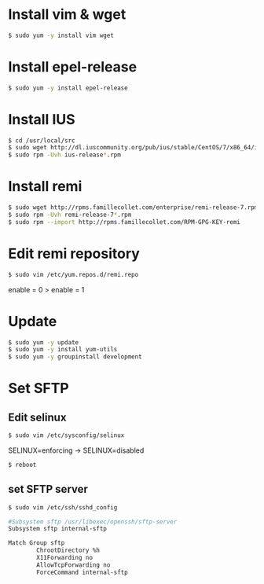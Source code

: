 # Install vim & wget
```sh
$ sudo yum -y install vim wget
```

# Install epel-release
```sh
$ sudo yum -y install epel-release
```

# Install IUS
```sh
$ cd /usr/local/src
$ sudo wget http://dl.iuscommunity.org/pub/ius/stable/CentOS/7/x86_64/ius-release-1.0-13.ius.centos7.noarch.rpm
$ sudo rpm -Uvh ius-release*.rpm
```

# Install remi
```sh
$ sudo wget http://rpms.famillecollet.com/enterprise/remi-release-7.rpm
$ sudo rpm -Uvh remi-release-7*.rpm
$ sudo rpm --import http://rpms.famillecollet.com/RPM-GPG-KEY-remi
```

# Edit remi repository
```sh
$ sudo vim /etc/yum.repos.d/remi.repo
```
enable = 0 >  enable = 1

# Update
```sh
$ sudo yum -y update
$ sudo yum -y install yum-utils
$ sudo yum -y groupinstall development
```

# Set SFTP

## Edit selinux
```sh
$ sudo vim /etc/sysconfig/selinux
```
SELINUX=enforcing -> SELINUX=disabled
```sh
$ reboot
```

## set SFTP server
```sh
$ sudo vim /etc/ssh/sshd_config
```
```sh
#Subsystem sftp /usr/libexec/openssh/sftp-server
Subsystem sftp internal-sftp
```
```sh
Match Group sftp
        ChrootDirectory %h
        X11Forwarding no
        AllowTcpForwarding no
        ForceCommand internal-sftp
```
